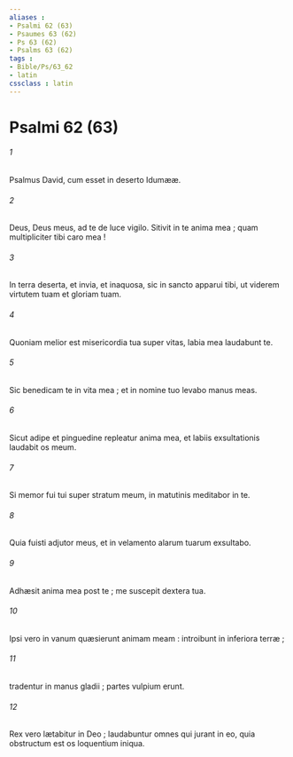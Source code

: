 ```yaml
---
aliases : 
- Psalmi 62 (63)
- Psaumes 63 (62)
- Ps 63 (62)
- Psalms 63 (62)
tags : 
- Bible/Ps/63_62
- latin
cssclass : latin
---
```


# Psalmi 62 (63)

###### 1
Psalmus David, cum esset in deserto Idumææ.
###### 2
Deus, Deus meus, ad te de luce vigilo. Sitivit in te anima mea ; quam multipliciter tibi caro mea !
###### 3
In terra deserta, et invia, et inaquosa, sic in sancto apparui tibi, ut viderem virtutem tuam et gloriam tuam.
###### 4
Quoniam melior est misericordia tua super vitas, labia mea laudabunt te.
###### 5
Sic benedicam te in vita mea ; et in nomine tuo levabo manus meas.
###### 6
Sicut adipe et pinguedine repleatur anima mea, et labiis exsultationis laudabit os meum.
###### 7
Si memor fui tui super stratum meum, in matutinis meditabor in te.
###### 8
Quia fuisti adjutor meus, et in velamento alarum tuarum exsultabo.
###### 9
Adhæsit anima mea post te ; me suscepit dextera tua.
###### 10
Ipsi vero in vanum quæsierunt animam meam : introibunt in inferiora terræ ;
###### 11
tradentur in manus gladii ; partes vulpium erunt.
###### 12
Rex vero lætabitur in Deo ; laudabuntur omnes qui jurant in eo, quia obstructum est os loquentium iniqua.
